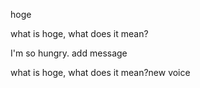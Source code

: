 hoge

what is hoge, what does it mean?

I'm so hungry. add message

what is hoge, what does it mean?new voice

